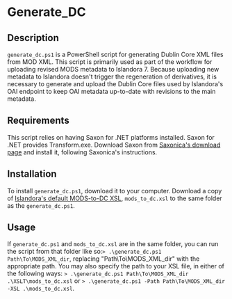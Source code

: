 # Generate_DC

## Description

`generate_dc.ps1` is a PowerShell script for generating Dublin Core XML files
from MOD XML. This script is primarily used as part of the workflow for
uploading revised MODS metadata to Islandora 7. Because uploading new metadata
to Islandora doesn't trigger the regeneration of derivatives, it is necessary
to generate and upload the Dublin Core files used by Islandora's OAI endpoint
to keep OAI metadata up-to-date with revisions to the main metadata.

## Requirements

This script relies on having Saxon for .NET platforms installed. Saxon for
.NET provides Transform.exe. Download Saxon from 
[Saxonica's download page](https://www.saxonica.com/download/dotnet.xml)
and install it, following Saxonica's instructions.

## Installation

To install `generate_dc.ps1`, download it to your computer. Download a copy of
[Islandora's default MODS-to-DC XSL](https://github.com/Islandora/islandora_batch/blob/7.x/transforms/mods_to_dc.xsl),
`mods_to_dc.xsl` to the same folder as the `generate_dc.ps1`.

## Usage

If `generate_dc.ps1` and `mods_to_dc.xsl` are in the same folder, you can run
the script from that folder like so:`> .\generate_dc.ps1 Path\To\MODS_XML_dir`,
replacing "Path\To\MODS_XML_dir" with the appropriate path. You may also
specify the path to your XSL file, in either of the following ways:
`> .\generate_dc.ps1 Path\To\MODS_XML_dir .\XSLT\mods_to_dc.xsl` or
`> .\generate_dc.ps1 -Path Path\To\MODS_XML_dir -XSL .\mods_to_dc.xsl`.
